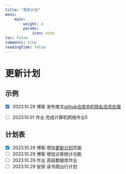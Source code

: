 ```yaml
---
title: "更新计划"
menu:
    main: 
        weight: 4
        params:
            icon: note
toc: false
comments: true
readingTime: false
---
```


# 更新计划

## 示例

-   [x] 2023.10.29  博客    发布推文[github仓库中的隐私信息处理](https://lihan3238.github.io/p/point_4/)

-   [ ] 2023.10.01  作业    完成计算机网络作业5 

## 计划表

-   [x] 2023.10.29  博客    增加[更新计划](https://lihan3238.github.io/%E9%9A%8F%E7%AC%94/)页面
-   [ ] 2023.10.29  博客    增加访客统计功能
-   [ ] 2023.10.29  作业    高级数据库作业
-   [ ] 2023.10.29  安排    读书周出行计划